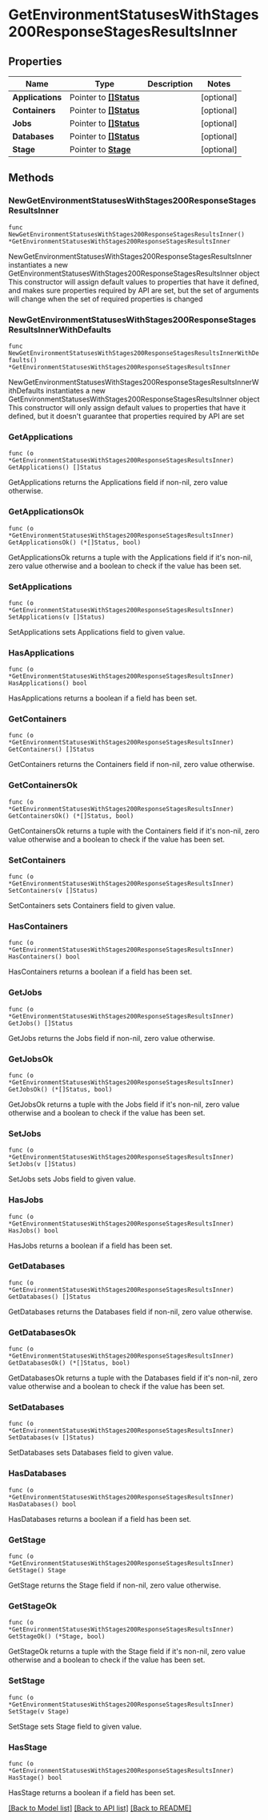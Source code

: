 # GetEnvironmentStatusesWithStages200ResponseStagesResultsInner

## Properties

Name | Type | Description | Notes
------------ | ------------- | ------------- | -------------
**Applications** | Pointer to [**[]Status**](Status.md) |  | [optional] 
**Containers** | Pointer to [**[]Status**](Status.md) |  | [optional] 
**Jobs** | Pointer to [**[]Status**](Status.md) |  | [optional] 
**Databases** | Pointer to [**[]Status**](Status.md) |  | [optional] 
**Stage** | Pointer to [**Stage**](Stage.md) |  | [optional] 

## Methods

### NewGetEnvironmentStatusesWithStages200ResponseStagesResultsInner

`func NewGetEnvironmentStatusesWithStages200ResponseStagesResultsInner() *GetEnvironmentStatusesWithStages200ResponseStagesResultsInner`

NewGetEnvironmentStatusesWithStages200ResponseStagesResultsInner instantiates a new GetEnvironmentStatusesWithStages200ResponseStagesResultsInner object
This constructor will assign default values to properties that have it defined,
and makes sure properties required by API are set, but the set of arguments
will change when the set of required properties is changed

### NewGetEnvironmentStatusesWithStages200ResponseStagesResultsInnerWithDefaults

`func NewGetEnvironmentStatusesWithStages200ResponseStagesResultsInnerWithDefaults() *GetEnvironmentStatusesWithStages200ResponseStagesResultsInner`

NewGetEnvironmentStatusesWithStages200ResponseStagesResultsInnerWithDefaults instantiates a new GetEnvironmentStatusesWithStages200ResponseStagesResultsInner object
This constructor will only assign default values to properties that have it defined,
but it doesn't guarantee that properties required by API are set

### GetApplications

`func (o *GetEnvironmentStatusesWithStages200ResponseStagesResultsInner) GetApplications() []Status`

GetApplications returns the Applications field if non-nil, zero value otherwise.

### GetApplicationsOk

`func (o *GetEnvironmentStatusesWithStages200ResponseStagesResultsInner) GetApplicationsOk() (*[]Status, bool)`

GetApplicationsOk returns a tuple with the Applications field if it's non-nil, zero value otherwise
and a boolean to check if the value has been set.

### SetApplications

`func (o *GetEnvironmentStatusesWithStages200ResponseStagesResultsInner) SetApplications(v []Status)`

SetApplications sets Applications field to given value.

### HasApplications

`func (o *GetEnvironmentStatusesWithStages200ResponseStagesResultsInner) HasApplications() bool`

HasApplications returns a boolean if a field has been set.

### GetContainers

`func (o *GetEnvironmentStatusesWithStages200ResponseStagesResultsInner) GetContainers() []Status`

GetContainers returns the Containers field if non-nil, zero value otherwise.

### GetContainersOk

`func (o *GetEnvironmentStatusesWithStages200ResponseStagesResultsInner) GetContainersOk() (*[]Status, bool)`

GetContainersOk returns a tuple with the Containers field if it's non-nil, zero value otherwise
and a boolean to check if the value has been set.

### SetContainers

`func (o *GetEnvironmentStatusesWithStages200ResponseStagesResultsInner) SetContainers(v []Status)`

SetContainers sets Containers field to given value.

### HasContainers

`func (o *GetEnvironmentStatusesWithStages200ResponseStagesResultsInner) HasContainers() bool`

HasContainers returns a boolean if a field has been set.

### GetJobs

`func (o *GetEnvironmentStatusesWithStages200ResponseStagesResultsInner) GetJobs() []Status`

GetJobs returns the Jobs field if non-nil, zero value otherwise.

### GetJobsOk

`func (o *GetEnvironmentStatusesWithStages200ResponseStagesResultsInner) GetJobsOk() (*[]Status, bool)`

GetJobsOk returns a tuple with the Jobs field if it's non-nil, zero value otherwise
and a boolean to check if the value has been set.

### SetJobs

`func (o *GetEnvironmentStatusesWithStages200ResponseStagesResultsInner) SetJobs(v []Status)`

SetJobs sets Jobs field to given value.

### HasJobs

`func (o *GetEnvironmentStatusesWithStages200ResponseStagesResultsInner) HasJobs() bool`

HasJobs returns a boolean if a field has been set.

### GetDatabases

`func (o *GetEnvironmentStatusesWithStages200ResponseStagesResultsInner) GetDatabases() []Status`

GetDatabases returns the Databases field if non-nil, zero value otherwise.

### GetDatabasesOk

`func (o *GetEnvironmentStatusesWithStages200ResponseStagesResultsInner) GetDatabasesOk() (*[]Status, bool)`

GetDatabasesOk returns a tuple with the Databases field if it's non-nil, zero value otherwise
and a boolean to check if the value has been set.

### SetDatabases

`func (o *GetEnvironmentStatusesWithStages200ResponseStagesResultsInner) SetDatabases(v []Status)`

SetDatabases sets Databases field to given value.

### HasDatabases

`func (o *GetEnvironmentStatusesWithStages200ResponseStagesResultsInner) HasDatabases() bool`

HasDatabases returns a boolean if a field has been set.

### GetStage

`func (o *GetEnvironmentStatusesWithStages200ResponseStagesResultsInner) GetStage() Stage`

GetStage returns the Stage field if non-nil, zero value otherwise.

### GetStageOk

`func (o *GetEnvironmentStatusesWithStages200ResponseStagesResultsInner) GetStageOk() (*Stage, bool)`

GetStageOk returns a tuple with the Stage field if it's non-nil, zero value otherwise
and a boolean to check if the value has been set.

### SetStage

`func (o *GetEnvironmentStatusesWithStages200ResponseStagesResultsInner) SetStage(v Stage)`

SetStage sets Stage field to given value.

### HasStage

`func (o *GetEnvironmentStatusesWithStages200ResponseStagesResultsInner) HasStage() bool`

HasStage returns a boolean if a field has been set.


[[Back to Model list]](../README.md#documentation-for-models) [[Back to API list]](../README.md#documentation-for-api-endpoints) [[Back to README]](../README.md)



